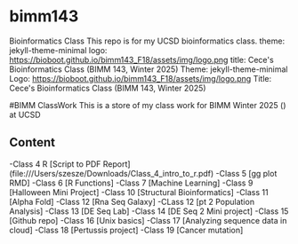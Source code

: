 # bimm143

Bioinformatics Class This repo is for my UCSD bioinformatics class.
theme: jekyll-theme-minimal 
logo: https://bioboot.github.io/bimm143_F18/assets/img/logo.png
title: Cece's Bioinformatics Class (BIMM 143, Winter 2025)
Theme: jekyll-theme-minimal 
Logo: https://bioboot.github.io/bimm143_F18/assets/img/logo.png
Title: Cece's Bioinformatics Class (BIMM 143, Winter 2025)

#BIMM ClassWork 
This is a store of my class work for BIMM Winter 2025 () at UCSD 

## Content 
-Class 4 R [Script to PDF Report] (file:///Users/szesze/Downloads/Class_4_intro_to_r.pdf)
-Class 5 [gg plot RMD] 
-Class 6 [R Functions] 
-Class 7 [Machine Learning] 
-Class 9 [Halloween Mini Project] 
-Class 10 [Structural Bioinformatics] 
-Class 11 [Alpha Fold] 
-Class 12 [Rna Seq Galaxy] 
-CLass 12 [pt 2 Population Analysis] 
-Class 13 [DE Seq Lab] 
-Class 14 [DE Seq 2 Mini project] 
-Class 15 [Github repo] 
-Class 16 [Unix basics] 
-Class 17 [Analyzing sequence data in cloud] 
-Class 18 [Pertussis project] 
-Class 19 [Cancer mutation] 
